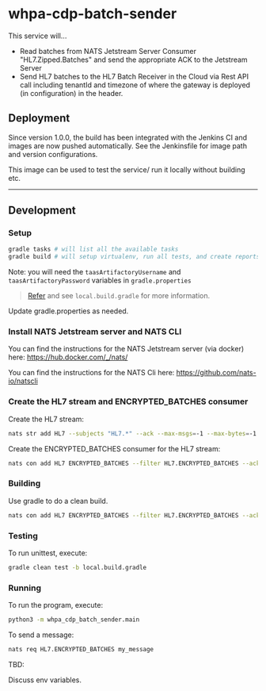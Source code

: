 # whpa-cdp-batch-sender

This service will...
- Read batches from NATS Jetstream Server Consumer "HL7.Zipped.Batches" and send the appropriate ACK to the Jetstream Server
- Send HL7 batches to the HL7 Batch Receiver in the Cloud via Rest API call including tenantId and timezone of where the gateway is deployed (in configuration) in the header.

## Deployment

Since version 1.0.0, the build has been integrated with the Jenkins CI and images are now pushed automatically. See the Jenkinsfile for image path and version configurations.

This image can be used to test the service/ run it locally without building etc.

---

## Development

### Setup

```bash
gradle tasks # will list all the available tasks
gradle build # will setup virtualenv, run all tests, and create reports and distribution
```

Note: you will need the `taasArtifactoryUsername` and `taasArtifactoryPassword` variables in `gradle.properties`

> [Refer](https://pages.github.ibm.com/WH-Provider-Analytics/CDP-Development/docs/Dev_setup/Python.html) and see `local.build.gradle` for more information.

Update gradle.properties as needed.

### Install NATS Jetstream server and NATS CLI

You can find the instructions for the NATS Jetstream server (via docker) here:
https://hub.docker.com/_/nats/

You can find the instructions for the NATS Cli here:
https://github.com/nats-io/natscli

### Create the HL7 stream and ENCRYPTED_BATCHES consumer

Create the HL7 stream:

```bash
nats str add HL7 --subjects "HL7.*" --ack --max-msgs=-1 --max-bytes=-1 --max-age=1y --storage file --retention limits --max-msg-size=-1 --discard=old --max-msgs-per-subject=-1 --dupe-window=2m --replicas=1
```

Create the ENCRYPTED_BATCHES consumer for the HL7 stream:

```bash
nats con add HL7 ENCRYPTED_BATCHES --filter HL7.ENCRYPTED_BATCHES --ack explicit --pull --deliver all --max-deliver=-1 --sample 100
```

### Building

Use gradle to do a clean build.

```bash
nats con add HL7 ENCRYPTED_BATCHES --filter HL7.ENCRYPTED_BATCHES --ack explicit --pull --deliver all --max-deliver=-1 --sample 100 --replay=instant --max-pending=1
```

### Testing

To run unittest, execute:

```bash
gradle clean test -b local.build.gradle
```

### Running

To run the program, execute:

```bash
python3 -m whpa_cdp_batch_sender.main
```

To send a message:

```bash
nats req HL7.ENCRYPTED_BATCHES my_message
```

TBD: 

Discuss env variables.